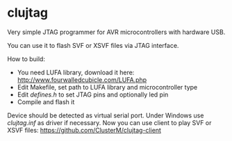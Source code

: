 clujtag
===========

Very simple JTAG programmer for AVR microcontrollers with hardware USB.

You can use it to flash SVF or XSVF files via JTAG interface. 

How to build:
* You need LUFA library, download it here: http://www.fourwalledcubicle.com/LUFA.php
* Edit Makefile, set path to LUFA library and microcontroller type
* Edit *defines.h* to set JTAG pins and optionally led pin
* Compile and flash it

Device should be detected as virtual serial port. Under Windows use *clujtag.inf* as driver if necessary. Now you can use client to play SVF or XSVF files: https://github.com/ClusterM/clujtag-client

